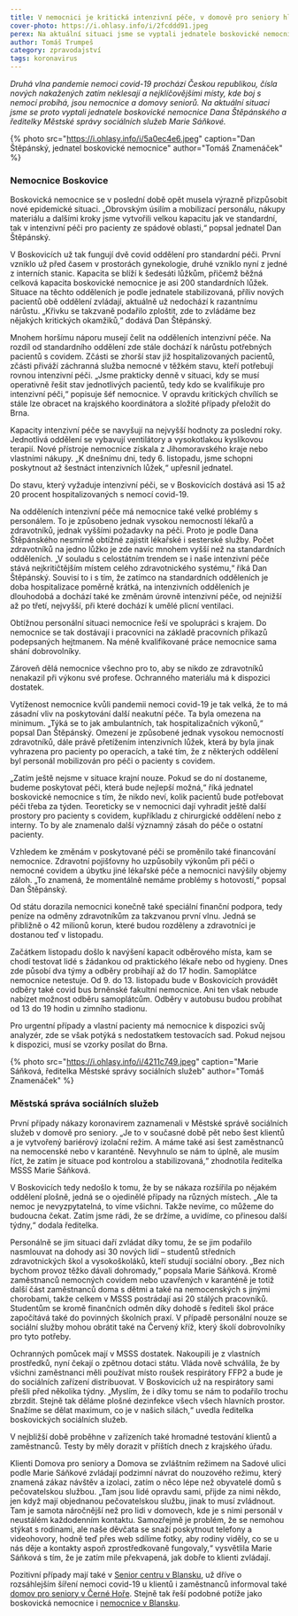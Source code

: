 ```yaml
---
title: V nemocnici je kritická intenzivní péče, v domově pro seniory hlásí první nakažené
cover-photo: https://i.ohlasy.info/i/2fcddd91.jpeg
perex: Na aktuální situaci jsme se vyptali jednatele boskovické nemocnice Dana Štěpánského a ředitelky Městské správy sociálních služeb Marie Sáňkové.
author: Tomáš Trumpeš
category: zpravodajství
tags: koronavirus
---
```


*Druhá vlna pandemie nemoci covid-19 prochází Českou republikou, čísla nových nakažených zatím neklesají a nejklíčovějšími místy, kde boj s nemocí probíhá, jsou nemocnice a domovy seniorů. Na aktuální situaci jsme se proto vyptali jednatele boskovické nemocnice Dana Štěpánského a ředitelky Městské správy sociálních služeb Marie Sáňkové.*

{% photo src="https://i.ohlasy.info/i/5a0ec4e6.jpeg" caption="Dan Štěpánský, jednatel boskovické nemocnice" author="Tomáš Znamenáček" %}

### Nemocnice Boskovice

Boskovická nemocnice se v poslední době opět musela výrazně přizpůsobit nové epidemické situaci. „Obrovským úsilím a mobilizací personálu, nákupy materiálu a dalšími kroky jsme vytvořili velkou kapacitu jak ve standardní, tak v intenzivní péči pro pacienty ze spádové oblasti,“ popsal jednatel Dan Štěpánský.

V Boskovicích už tak fungují dvě covid oddělení pro standardní péči. První vzniklo už před časem v prostorách gynekologie, druhé vzniklo nyní z jedné z interních stanic. Kapacita se blíží k šedesáti lůžkům, přičemž běžná celková kapacita boskovické nemocnice je asi 200 standardních lůžek. Situace na těchto odděleních je podle jednatele stabilizovaná, příliv nových pacientů obě oddělení zvládají, aktuálně už nedochází k razantnímu nárůstu. „Křivku se takzvaně podařilo zploštit, zde to zvládáme bez nějakých kritických okamžiků,“ dodává Dan Štěpánský.

Mnohem horšímu náporu musejí čelit na odděleních intenzivní péče. Na rozdíl od standardního oddělení zde stále dochází k nárůstu potřebných pacientů s covidem. Zčásti se zhorší stav již hospitalizovaných pacientů, zčásti přiváží záchranná služba nemocné v těžkém stavu, kteří potřebují rovnou intenzivní péči. „Jsme prakticky denně v situaci, kdy se musí operativně řešit stav jednotlivých pacientů, tedy kdo se kvalifikuje pro intenzivní péči,“ popisuje šéf nemocnice. V opravdu kritických chvílích se stále lze obracet na krajského koordinátora a složité případy přeložit do Brna.

Kapacity intenzivní péče se navyšují na nejvyšší hodnoty za poslední roky. Jednotlivá oddělení se vybavují ventilátory a vysokotlakou kyslíkovou terapií. Nové přístroje nemocnice získala z Jihomoravského kraje nebo vlastními nákupy. „K dnešnímu dni, tedy 6. listopadu, jsme schopni poskytnout až šestnáct intenzivních lůžek,“ upřesnil jednatel. 

Do stavu, který vyžaduje intenzivní péči, se v Boskovicích dostává asi 15 až 20 procent hospitalizovaných s nemocí covid-19.

Na odděleních intenzivní péče má nemocnice také velké problémy s personálem. To je způsobeno jednak vysokou nemocností lékařů a zdravotníků, jednak vyššími požadavky na péči. Proto je podle Dana Štěpánského nesmírně obtížné zajistit lékařské i sesterské služby. Počet zdravotníků na jedno lůžko je zde navíc mnohem vyšší než na standardních odděleních. „V souladu s celostátním trendem se i naše intenzivní péče stává nejkritičtějším místem celého zdravotnického systému,“ říká Dan Štěpánský. Souvisí to i s tím, že zatímco na standardních odděleních je doba hospitalizace poměrně krátká, na intenzivních odděleních je dlouhodobá a dochází také ke změnám úrovně intenzivní péče, od nejnižší až po třetí, nejvyšší, při které dochází k umělé plicní ventilaci.

Obtížnou personální situaci nemocnice řeší ve spolupráci s krajem. Do nemocnice se tak dostávají i pracovníci na základě pracovních příkazů podepsaných hejtmanem. Na méně kvalifikované práce nemocnice sama shání dobrovolníky. 

Zároveň dělá nemocnice všechno pro to, aby se nikdo ze zdravotníků nenakazil při výkonu své profese. Ochranného materiálu má k dispozici dostatek.

Vytíženost nemocnice kvůli pandemii nemoci covid-19 je tak velká, že to má zásadní vliv na poskytování další neakutní péče. Ta byla omezena na minimum. „Týká se to jak ambulantních, tak hospitalizačních výkonů,“ popsal Dan Štěpánský. Omezení je způsobené jednak vysokou nemocností zdravotníků, dále právě přetížením intenzivních lůžek, která by byla jinak vyhrazena pro pacienty po operacích, a také tím, že z některých oddělení byl personál mobilizován pro péči o pacienty s covidem.

„Zatím ještě nejsme v situace krajní nouze. Pokud se do ní dostaneme, budeme poskytovat péči, která bude nejlepší možná,“ říká jednatel boskovické nemocnice s tím, že nikdo neví, kolik pacientů bude potřebovat péči třeba za týden. Teoreticky se v nemocnici dají vyhradit ještě další prostory pro pacienty s covidem, kupříkladu z chirurgické oddělení nebo z interny. To by ale znamenalo další významný zásah do péče o ostatní pacienty. 

Vzhledem ke změnám v poskytované péči se proměnilo také financování nemocnice. Zdravotní pojišťovny ho uzpůsobily výkonům při péči o nemocné covidem a úbytku jiné lékařské péče a nemocnici navýšily objemy záloh. „To znamená, že momentálně nemáme problémy s hotovostí,“ popsal Dan Štěpánský.

Od státu dorazila nemocnici konečně také speciální finanční podpora, tedy peníze na odměny zdravotníkům za takzvanou první vlnu. Jedná se přibližně o 42 milionů korun, které budou rozděleny a zdravotníci je dostanou teď v listopadu.

Začátkem listopadu došlo k navýšení kapacit odběrového místa, kam se chodí testovat lidé s žádankou od praktického lékaře nebo od hygieny. Dnes zde působí dva týmy a odběry probíhají až do 17 hodin. Samoplátce nemocnice netestuje. Od 9. do 13. listopadu bude v Boskovicích provádět odběry také covid bus brněnské fakultní nemocnice. Ani ten však nebude nabízet možnost odběru samoplátcům. Odběry v autobusu budou probíhat od 13 do 19 hodin u zimního stadionu.

Pro urgentní případy a vlastní pacienty má nemocnice k dispozici svůj analyzér, zde se však potýká s nedostatkem testovacích sad. Pokud nejsou k dispozici, musí se vzorky posílat do Brna.

{% photo src="https://i.ohlasy.info/i/4211c749.jpeg" caption="Marie Sáňková, ředitelka Městské správy sociálních služeb" author="Tomáš Znamenáček" %}

### Městská správa sociálních služeb

První případy nákazy koronavirem zaznamenali v Městské správě sociálních služeb v domově pro seniory. „Je to v současné době pět nebo šest klientů a je vytvořený bariérový izolační režim. A máme také asi šest zaměstnanců na nemocenské nebo v karanténě. Nevyhnulo se nám to úplně, ale musím říct, že zatím je situace pod kontrolou a stabilizovaná,“ zhodnotila ředitelka MSSS Marie Sáňková.

V Boskovicích tedy nedošlo k tomu, že by se nákaza rozšířila po nějakém oddělení plošně, jedná se o ojedinělé případy na různých místech. „Ale ta nemoc je nevyzpytatelná, to víme všichni. Takže nevíme, co můžeme do budoucna čekat. Zatím jsme rádi, že se držíme, a uvidíme, co přinesou další týdny,“ dodala ředitelka.

Personálně se jim situaci daří zvládat díky tomu, že se jim podařilo nasmlouvat na dohody asi 30 nových lidí – studentů středních zdravotnických škol a vysokoškoláků, kteří studují sociální obory. „Bez nich bychom provoz těžko dávali dohromady,“ popsala Marie Sáňková. Kromě zaměstnanců nemocných covidem nebo uzavřených v karanténě je totiž další část zaměstnanců doma s dětmi a také na nemocenských s jinými chorobami, takže celkem v MSSS postrádají asi 20 stálých pracovníků. Studentům se kromě finančních odměn díky dohodě s řediteli škol práce započítává také do povinných školních praxí. V případě personální nouze se sociální služby mohou obrátit také na Červený kříž, který školí dobrovolníky pro tyto potřeby.

Ochranných pomůcek mají v MSSS dostatek. Nakoupili je z vlastních prostředků, nyní čekají o zpětnou dotaci státu. Vláda nově schválila, že by všichni zaměstnanci měli používat místo roušek respirátory FFP2 a bude je do sociálních zařízení distribuovat. V Boskovicích už na respirátory sami přešli před několika týdny. „Myslím, že i díky tomu se nám to podařilo trochu zbrzdit. Stejně tak děláme plošné dezinfekce všech všech hlavních prostor. Snažíme se dělat maximum, co je v našich silách,“ uvedla ředitelka boskovických sociálních služeb.

V nejbližší době proběhne v zařízeních také hromadné testování klientů a zaměstnanců. Testy by měly dorazit v příštích dnech z krajského úřadu.

Klienti Domova pro seniory a Domova se zvláštním režimem na Sadové ulici podle Marie Sáňkové zvládají podzimní návrat do nouzového režimu, který znamená zákaz návštěv a izolaci, zatím o něco lépe než obyvatelé domů s pečovatelskou službou. „Tam jsou lidé opravdu sami, přijde za nimi někdo, jen když mají objednanou pečovatelskou službu, jinak to musí zvládnout. Tam je samota náročnější než pro lidi v domovech, kde je s nimi personál v neustálém každodenním kontaktu. Samozřejmě je problém, že se nemohou stýkat s rodinami, ale naše děvčata se snaží poskytnout telefony a videohovory, hodně teď přes web sdílíme fotky, aby rodiny viděly, co se u nás děje a kontakty aspoň zprostředkovaně fungovaly,“ vysvětlila Marie Sáňková s tím, že je zatím mile překvapená, jak dobře to klienti zvládají.

Pozitivní případy mají také v [Senior centru v Blansku](https://seniorcentrumblansko.webnode.cz/), už dříve o rozsáhlejším šíření nemoci covid-19 u klientů i zaměstnanců informoval také [domov pro seniory v Černé Hoře](https://blanensky.denik.cz/zpravy_region/kriticka-situace-v-cerne-hore-covid-se-siri-v-domove-senioru-chybi-pecovatelky-2.html). Stejně tak řeší podobné potíže jako boskovická nemocnice i [nemocnice v Blansku](https://www.blansko.cz/clanky/2020/11/nemocnice-blansko-navysila-pocet-luzek-pro-pacienty-s-covid-19).
